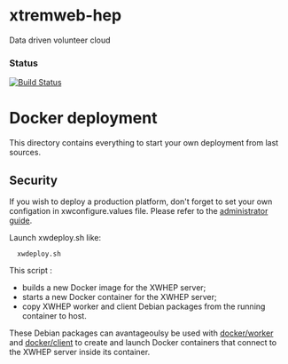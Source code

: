 # xtremweb-hep
Data driven volunteer cloud

### Status
[![Build Status](https://travis-ci.org/lodygens/xtremweb-hep.svg?branch=master)](https://travis-ci.org/lodygens/xtremweb-hep)

Docker deployment
=================

This directory contains everything to start your own deployment from last sources.

## Security
If you wish to deploy a production platform, don't forget to set your own configation in xwconfigure.values file.
Please refer to the [administrator guide](../../doc/xwhep-admin-guide.odt).


Launch xwdeploy.sh like:
```
  xwdeploy.sh
```

This script :
- builds a new Docker image for the XWHEP server;
- starts a new Docker container for the XWHEP server;
- copy XWHEP worker and client Debian packages from the running container to host.

These Debian packages can avantageoulsy be used with [docker/worker](../worker) and [docker/client](../client) to
create and launch Docker containers that connect to the XWHEP server inside its container.
